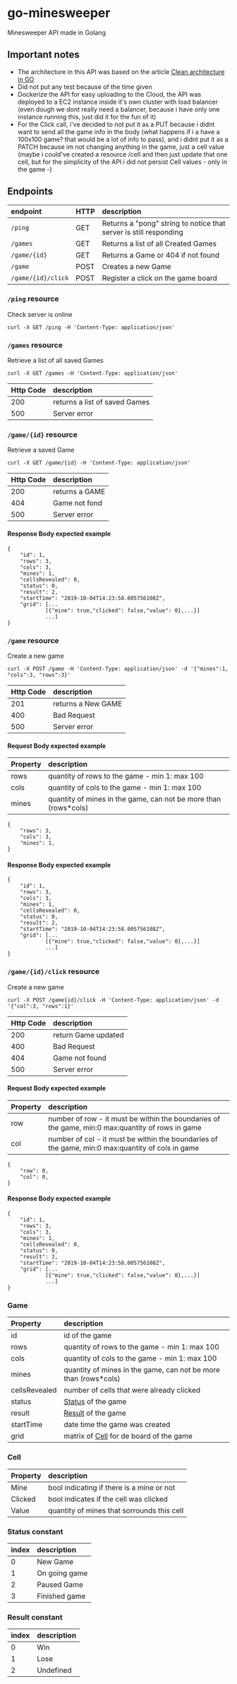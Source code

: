 # go-minesweeper
Minesweeper API made in Golang

## Important notes

* The architecture in this API was based on the article [Clean architecture in GO](https://medium.com/@hatajoe/clean-architecture-in-go-4030f11ec1b1)
* Did not put any test because of the time given
* Dockerize the API for easy uploading to the Cloud, the API was deployed to a EC2 instance inside it's own cluster with load balancer (even dough we dont really need a balancer, because i have only one instance running this, just did it for the fun of it)
* For the Click call, i've decided to not put it as a PUT because i didnt want to send all the game info in the body (what happens if i a have a 100x100 game? that would be a lot of info to pass), and i didnt put it as a PATCH because im not changing anything in the game, just a cell value (maybe i could've created a resource /cell and then just update that one cell, but for the simplicity of the API i did not persist Cell values  - only in the game -)
	
## Endpoints

| endpoint      | HTTP |description                       |
|:--------------|:----------------------------------|:----------------------------------|
| `/ping`      |GET|Returns a "pong" string to notice that server is still responding |
| `/games`    | GET|Returns a list of all Created Games |
| `/game/{id}`    | GET|Returns a Game or 404 if not found |
| `/game` |POST| Creates a new Game |
| `/game/{id}/click` |POST| Register a click on the game board |


### `/ping` resource
Check server is online
```
curl -X GET /ping -H 'Content-Type: application/json'
```

### `/games` resource
Retrieve a list of all saved Games
```
curl -X GET /games -H 'Content-Type: application/json' 
```
| Http Code      | description                       |
|:--------------|:----------------------------------|
| 200 | returns a list of saved Games |
| 500 | Server error |

### `/game/{id}` resource
Retrieve a saved Game
```
curl -X GET /game/{id} -H 'Content-Type: application/json' 
```
| Http Code      | description                       |
|:--------------|:----------------------------------|
| 200 | returns a GAME |
| 404 | Game not fond |
| 500 | Server error |

#### Response Body expected example
    {
        "id": 1,
        "rows": 3,
        "cols": 3,
        "mines": 1,
        "cellsRevealed": 0,
        "status": 0,
        "result": 2,
        "startTime": "2019-10-04T14:23:58.005756108Z",
        "grid": [...
                [{"mine": true,"clicked": false,"value": 0},...}]
                ...]
    }

### `/game` resource
Create a new game
```
curl -X POST /game -H 'Content-Type: application/json' -d '{"mines":1, "cols":3, "rows":3}'
```
| Http Code      | description                       |
|:--------------|:----------------------------------|
| 201 | returns a New GAME |
| 400 | Bad Request |
| 500 | Server error |

#### Request Body expected example
| Property      | description                       |
|:--------------|:----------------------------------|
| rows | quantity of rows to the game - min 1: max 100 |
| cols | quantity of cols to the game - min 1: max 100 |
| mines | quantity of mines in the game, can not be more than (rows*cols) |
    {
        "rows": 3,
        "cols": 3,
        "mines": 1,
    }


#### Response Body expected example
    {
        "id": 1,
        "rows": 3,
        "cols": 3,
        "mines": 1,
        "cellsRevealed": 0,
        "status": 0,
        "result": 2,
        "startTime": "2019-10-04T14:23:58.005756108Z",
        "grid": [...
                [{"mine": true,"clicked": false,"value": 0},...}]
                ...]
    }

### `/game/{id}/click` resource
Create a new game
```
curl -X POST /game{id}/click -H 'Content-Type: application/json' -d '{"col":3, "rows":1}'
```
| Http Code      | description                       |
|:--------------|:----------------------------------|
| 200 | return Game updated |
| 400 | Bad Request |
| 404 | Game not found |
| 500 | Server error |

#### Request Body expected example
| Property      | description                       |
|:--------------|:----------------------------------|
| row | number of row - it must be within the boundaries of the game, min:0 max:quantity of rows in game |
| col | number of col - it must be within the boundaries of the game, min:0 max:quantity of cols in game |
    {
        "row": 0,
        "col": 0,
    }


#### Response Body expected example
    {
        "id": 1,
        "rows": 3,
        "cols": 3,
        "mines": 1,
        "cellsRevealed": 0,
        "status": 0,
        "result": 2,
        "startTime": "2019-10-04T14:23:58.005756108Z",
        "grid": [...
                [{"mine": true,"clicked": false,"value": 0},...}]
                ...]
    }


### Game
| Property      | description                       |
|:--------------|:----------------------------------|
| id | id of the game |
| rows | quantity of rows to the game - min 1: max 100 |
| cols | quantity of cols to the game - min 1: max 100 |
| mines | quantity of mines in the game, can not be more than (rows*cols) |
| cellsRevealed | number of cells that were already clicked |
| status | [Status](###Status) of the game |
| result | [Result](###Result) of the game |
| startTime | date time the game was created |
| grid | matrix of [Cell](###Cell) for de board of the game |

### Cell 
| Property      | description                       |
|:--------------|:----------------------------------|
| Mine | bool indicating if there is a mine or not |
| Clicked | bool indicates if the cell was clicked|
| Value | quantity of mines that sorrounds this cell | 

### Status constant
| index      | description                       |
|:--------------|:----------------------------------|
| 0 | New Game |
| 1 | On going game|
| 2 | Paused Game |
| 3 | Finished game |

### Result constant
| index      | description                       |
|:--------------|:----------------------------------|
| 0 | Win |
| 1 | Lose|
| 2 | Undefined |
